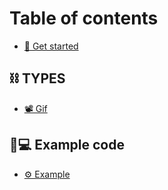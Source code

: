# Table of contents

* [📌 Get started](README.md)

## ⛓ TYPES

* [📽 Gif](types/gif.md)

## 👨💻 Example code

* [⚙ Example](example-code/example.md)
